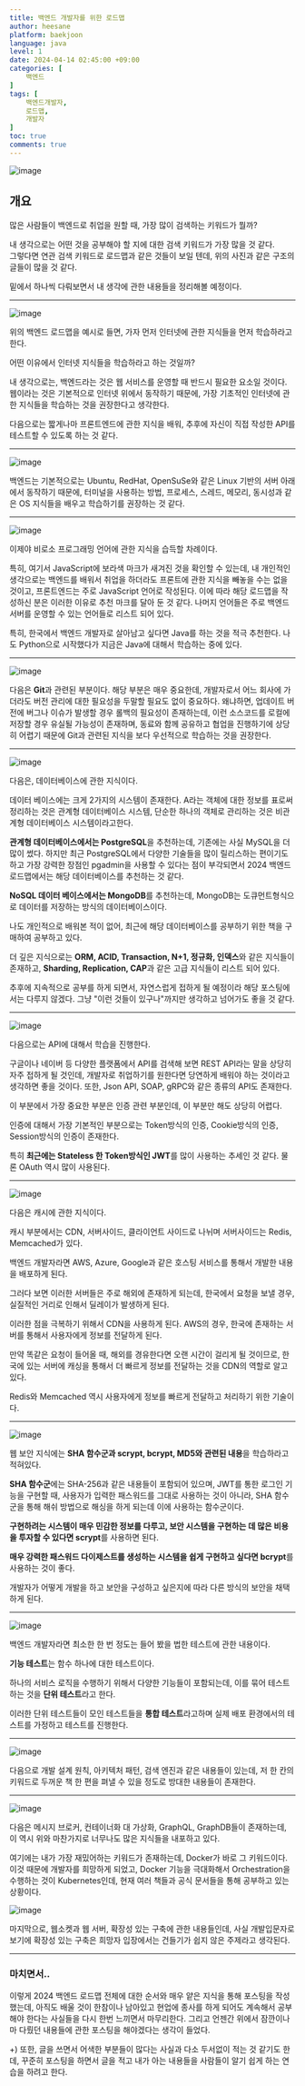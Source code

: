```yaml
---
title: 백엔드 개발자를 위한 로드맵
author: heesane
platform: baekjoon
language: java
level: 1
date: 2024-04-14 02:45:00 +09:00
categories: [
    백엔드
]
tags: [
    백엔드개발자,
    로드맵,
    개발자
]
toc: true
comments: true
---
```


![image](https://github.com/heesane/heesane/assets/93089183/b4a5640f-4398-4e4c-9d91-7d0b94f7426d)


## 개요

많은 사람들이 백엔드로 취업을 원할 때, 가장 많이 검색하는 키워드가 뭘까?

내 생각으로는 어떤 것을 공부해야 할 지에 대한 검색 키워드가 가장 많을 것 같다.  
그렇다면 연관 검색 키워드로 로드맵과 같은 것들이 보일 텐데, 위의 사진과 같은 구조의 글들이 많을 것 같다. 

밑에서 하나씩 다뤄보면서 내 생각에 관한 내용들을 정리해볼 예정이다.

---

![image](https://github.com/heesane/heesane/assets/93089183/a934cd0c-f7ae-4586-86f1-d4aa99a4d0ae)


위의 백엔드 로드맵을 예시로 들면, 가자 먼저 인터넷에 관한 지식들을 먼저 학습하라고 한다.

어떤 이유에서 인터넷 지식들을 학습하라고 하는 것일까?

내 생각으로는, 백엔드라는 것은 웹 서비스를 운영할 때 반드시 필요한 요소일 것이다. 웹이라는 것은 기본적으로 인터넷 위에서 동작하기 때문에, 가장 기초적인 인터넷에 관한 지식들을 학습하는 것을 권장한다고 생각한다.

다음으로는 짧게나마 프론트엔드에 관한 지식을 배워, 추후에 자신이 직접 작성한 API를 테스트할 수 있도록 하는 것 같다.

---

![image](https://github.com/heesane/heesane/assets/93089183/310a8bfd-f193-4ee6-8fdf-4f9a5af27972)


백엔드는 기본적으로는 Ubuntu, RedHat, OpenSuSe와 같은 Linux 기반의 서버 아래에서 동작하기 때문에, 터미널을 사용하는 방법, 프로세스, 스레드, 메모리, 동시성과 같은 OS 지식들을 배우고 학습하기를 권장하는 것 같다.

---

![image](https://github.com/heesane/heesane/assets/93089183/b308a4c1-c069-462c-8745-993cebe5d174)


이제야 비로소 프로그래밍 언어에 관한 지식을 습득할 차례이다.

특히, 여기서 JavaScript에 보라색 마크가 새겨진 것을 확인할 수 있는데, 내 개인적인 생각으로는 백엔드를 배워서 취업을 하더라도 프론트에 관한 지식을 빼놓을 수는 없을 것이고, 프론트엔드는 주로 JavaScript 언어로 작성된다. 이에 따라 해당 로드맵을 작성하신 분은 이러한 이유로 추천 마크를 달아 둔 것 같다. 나머지 언어들은 주로 백엔드 서버를 운영할 수 있는 언어들로 리스트 되어 있다.

특히, 한국에서 백엔드 개발자로 살아남고 싶다면 Java를 하는 것을 적극 추천한다. 나도 Python으로 시작했다가 지금은 Java에 대해서 학습하는 중에 있다.

---

![image](https://github.com/heesane/heesane/assets/93089183/9e6a8f91-00f1-46ab-80ef-358d60ccbbc0)


다음은 **Git**과 관련된 부분이다. 해당 부분은 매우 중요한데, 개발자로서 어느 회사에 가더라도 버전 관리에 대한 필요성을 두말할 필요도 없이 중요하다. 왜냐하면, 업데이트 버전에 버그나 이슈가 발생할 경우 롤백의 필요성이 존재하는데, 이런 소스코드를 로컬에 저장할 경우 유실될 가능성이 존재하며, 동료와 함께 공유하고 협업을 진행하기에 상당히 어렵기 때문에 Git과 관련된 지식을 보다 우선적으로 학습하는 것을 권장한다.

---

![image](https://github.com/heesane/heesane/assets/93089183/b5dd2b7f-864b-4990-9086-0c04b9e68dfc)


다음은, 데이터베이스에 관한 지식이다.

데이터 베이스에는 크게 2가지의 시스템이 존재한다. A라는 객체에 대한 정보를 표로써 정리하는 것은 관계형 데이터베이스 시스템, 단순한 하나의 객체로 관리하는 것은 비관계형 데이터베이스 시스템이라고한다. 

**관계형 데이터베이스에서는 PostgreSQL**을 추천하는데, 기존에는 사실 MySQL을 더 많이 썼다. 하지만 최근 PostgreSQL에서 다양한 기술들을 많이 릴리스하는 편이기도 하고 가장 강력한 장점인 pgadmin을 사용할 수 있다는 점이 부각되면서 2024 백엔드 로드맵에서는 해당 데이터베이스를 추천하는 것 같다.

**NoSQL 데이터 베이스에서는 MongoDB**를 추천하는데, MongoDB는 도큐먼트형식으로 데이터를 저장하는 방식의 데이터베이스이다.

나도 개인적으로 배워본 적이 없어, 최근에 해당 데이터베이스를 공부하기 위한 책을 구매하여 공부하고 있다.

더 깊은 지식으로는 **ORM, ACID, Transaction, N+1, 정규화, 인덱스**와 같은 지식들이 존재하고, **Sharding, Replication, CAP**과 같은 고급 지식들이 리스트 되어 있다.

추후에 지속적으로 공부를 하게 되면서, 자연스럽게 접하게 될 예정이라 해당 포스팅에서는 다루지 않겠다. 그냥 "이런 것들이 있구나"까지만 생각하고 넘어가도 좋을 것 같다.

---

![image](https://github.com/heesane/heesane/assets/93089183/f3cd151e-27dd-4c77-a84c-a6d4ca29392b)


다음으로는 API에 대해서 학습을 진행한다.

구글이나 네이버 등 다양한 플랫폼에서 API를 검색해 보면 REST API라는 말을 상당히 자주 접하게 될 것인데, 개발자로 취업하기를 원한다면 당연하게 배워야 하는 것이라고 생각하면 좋을 것이다. 또한, Json API, SOAP, gRPC와 같은 종류의 API도 존재한다.

이 부분에서 가장 중요한 부분은 인증 관련 부분인데, 이 부분만 해도 상당히 어렵다.

인증에 대해서 가장 기본적인 부분으로는 Token방식의 인증, Cookie방식의 인증, Session방식의 인증이 존재한다.

특히 **최근에는 Stateless 한 Token방식인 JWT**를 많이 사용하는 추세인 것 같다. 물론 OAuth 역시 많이 사용된다.

---

![image](https://github.com/heesane/heesane/assets/93089183/011bb895-ec3b-4a79-ab02-21eb3efff6f5)


다음은 캐시에 관한 지식이다.

캐시 부분에서는 CDN, 서버사이드, 클라이언트 사이드로 나뉘며 서버사이드는 Redis, Memcached가 있다.

백엔드 개발자라면 AWS, Azure, Google과 같은 호스팅 서비스를 통해서 개발한 내용을 배포하게 된다. 

그러다 보면 이러한 서버들은 주로 해외에 존재하게 되는데, 한국에서 요청을 보낼 경우, 실질적인 거리로 인해서 딜레이가 발생하게 된다.

이러한 점을 극복하기 위해서 CDN을 사용하게 된다. AWS의 경우, 한국에 존재하는 서버를 통해서 사용자에게 정보를 전달하게 된다.

만약 똑같은 요청이 들어올 때, 해외를 경유한다면 오랜 시간이 걸리게 될 것이므로, 한국에 있는 서버에 캐싱을 통해서 더 빠르게 정보를 전달하는 것을 CDN의 역할로 알고 있다.

Redis와 Memcached 역시 사용자에게 정보를 빠르게 전달하고 처리하기 위한 기술이다.

---

![image](https://github.com/heesane/heesane/assets/93089183/a2255965-10b0-4828-94b1-bb7c837abe06)


웹 보안 지식에는 **SHA 함수군과 scrypt, bcrypt, MD5와 관련된 내용**을 학습하라고 적혀있다.

**SHA 함수군**에는 SHA-256과 같은 내용들이 포함되어 있으며, JWT를 통한 로그인 기능을 구현할 때, 사용자가 입력한 패스워드를 그대로 사용하는 것이 아니라, SHA 함수군을 통해 해쉬 방법으로 해싱을 하게 되는데 이에 사용하는 함수군이다.

**구현하려는 시스템이 매우 민감한 정보를 다루고, 보안 시스템을 구현하는 데 많은 비용을 투자할 수 있다면 scrypt**를 사용하면 된다.

**매우 강력한 패스워드 다이제스트를 생성하는 시스템을 쉽게 구현하고 싶다면 bcrypt**를 사용하는 것이 좋다.

개발자가 어떻게 개발을 하고 보안을 구성하고 싶은지에 따라 다른 방식의 보안을 채택하게 된다.

---

![image](https://github.com/heesane/heesane/assets/93089183/81182d6c-d99a-48d3-8b17-90722fb82a22)


백엔드 개발자라면 최소한 한 번 정도는 들어 봤을 법한 테스트에 관한 내용이다.

**기능 테스트**는 함수 하나에 대한 테스트이다.

하나의 서비스 로직을 수행하기 위해서 다양한 기능들이 포함되는데, 이를 묶어 테스트하는 것을 **단위 테스트**라고 한다.

이러한 단위 테스트들이 모인 테스트들을 **통합 테스트**라고하며 실제 배포 환경에서의 테스트를 가정하고 테스트를 진행한다.

---

![image](https://github.com/heesane/heesane/assets/93089183/38f194b6-11ef-4280-96d0-03cdc7e4d997)


다음으로 개발 설계 원칙, 아키텍처 패턴, 검색 엔진과 같은 내용들이 있는데, 저 한 칸의 키워드로 두꺼운 책 한 편을 펴낼 수 있을 정도로 방대한 내용들이 존재한다.

---

![image](https://github.com/heesane/heesane/assets/93089183/fa65d9e8-2e86-4a1b-8e96-eaf3df8325ed)


다음은 메시지 브로커, 컨테이너화 대 가상화, GraphQL, GraphDB들이 존재하는데, 이 역시 위와 마찬가지로 너무나도 많은 지식들을 내포하고 있다.

여기에는 내가 가장 재밌어하는 키워드가 존재하는데, Docker가 바로 그 키워드이다. 이것 때문에 개발자를 희망하게 되었고, Docker 기능을 극대화해서 Orchestration을 수행하는 것이 Kubernetes인데, 현재 여러 책들과 공식 문서들을 통해 공부하고 있는 상황이다.

![image](https://github.com/heesane/heesane/assets/93089183/801177af-8819-4277-9a07-9789a3fd0a85)


마지막으로, 웹소켓과 웹 서버, 확장성 있는 구축에 관한 내용들인데, 사실 개발입문자로 보기에 확장성 있는 구축은 희망자 입장에서는 건들기가 쉽지 않은 주제라고 생각된다. 

---

### 마치면서..

이렇게 2024 백엔드 로드맵 전체에 대한 순서와 매우 얕은 지식을 통해 포스팅을 작성했는데, 아직도 배울 것이 한참이나 남아있고 현업에 종사를 하게 되어도 계속해서 공부해야 한다는 사실들을 다시 한번 느끼면서 마무리한다. 그리고 언젠간 위에서 잠깐이나마 다뤘던 내용들에 관한 포스팅을 해야겠다는 생각이 들었다.

+) 또한, 글을 쓰면서 어색한 부분들이 많다는 사실과 다소 두서없이 적는 것 같기도 한데, 꾸준히 포스팅을 하면서 글을 적고 내가 아는 내용들을 사람들이 알기 쉽게 하는 연습을 하려고 한다.
